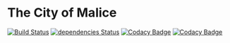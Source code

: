 

# The City of Malice

[![Build Status](https://travis-ci.org/TSavo/Malice.svg?branch=master)](https://travis-ci.org/TSavo/Malice) [![dependencies Status](https://david-dm.org/tsavo/malice/status.svg)](https://david-dm.org/tsavo/malice) [![Codacy Badge](https://api.codacy.com/project/badge/Grade/868a65096baa466b86b0412868f34c5d)](https://www.codacy.com/app/evilgenius/Malice?utm_source=github.com&amp;utm_medium=referral&amp;utm_content=TSavo/Malice&amp;utm_campaign=Badge_Grade) [![Codacy Badge](https://api.codacy.com/project/badge/Coverage/868a65096baa466b86b0412868f34c5d)](https://www.codacy.com/app/evilgenius/Malice?utm_source=github.com&amp;utm_medium=referral&amp;utm_content=TSavo/Malice&amp;utm_campaign=Badge_Coverage)